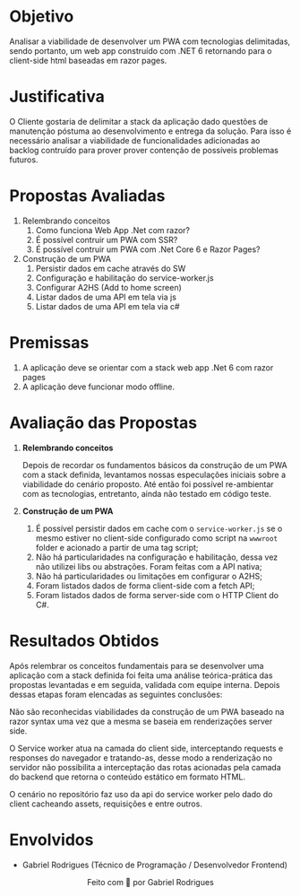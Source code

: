 # Objetivo

Analisar a viabilidade de desenvolver um PWA com tecnologias delimitadas, sendo portanto, um web app construído com .NET 6 retornando para o client-side html baseadas em razor pages.

# Justificativa

O Cliente gostaria de delimitar a stack da aplicação dado questões de manutenção póstuma ao desenvolvimento e entrega da solução. Para isso é necessário analisar a viabilidade de funcionalidades adicionadas ao backlog contruído para prover prover contenção de possíveis problemas futuros. 

# Propostas Avaliadas

1. Relembrando conceitos
    1. Como funciona Web App .Net com razor?
    2. É possível contruir um PWA com SSR?
    3. É possível contruir um PWA com .Net Core 6 e Razor Pages?
2. Construção de um PWA
    1. Persistir dados em cache através do SW
    2. Configuração e habilitação do service-worker.js
    3. Configurar A2HS (Add to home screen)  
    4. Listar dados de uma API em tela via js
    5. Listar dados de uma API em tela via c#

# Premissas

1. A aplicação deve se orientar com a stack web app .Net 6 com razor pages
2. A aplicação deve funcionar modo offline.

# Avaliação das Propostas

1. **Relembrando conceitos**
    
    Depois de recordar os fundamentos básicos da construção de um PWA com a stack definida, levantamos nossas especulações iniciais sobre a viabilidade do cenário proposto. Até então foi possível re-ambientar com as tecnologias, entretanto, ainda não testado em código teste. 
    
2. **Construção de um PWA**
    1. É possível persistir dados em cache com o `service-worker.js` se o mesmo estiver no client-side configurado como script na `wwwroot` folder e acionado a partir de uma tag script;
    2. Não há particularidades na configuração e habilitação, dessa vez não utilizei libs ou abstrações. Foram feitas com a API nativa;
    3. Não há particularidades ou limitações em configurar o A2HS;
    4. Foram listados dados de forma client-side com a fetch API;
    5. Foram listados dados de forma server-side com o HTTP Client do C#.

# Resultados Obtidos

Após relembrar os conceitos fundamentais para se desenvolver uma aplicação com a stack definida foi feita uma análise teórica-prática das propostas levantadas e em seguida, validada com equipe interna. Depois dessas etapas foram elencadas as seguintes conclusões:

Não são reconhecidas viabilidades da construção de um PWA baseado na razor syntax uma vez que a mesma se baseia em renderizações server side. 

O Service worker atua na camada do client side, interceptando requests e responses do navegador e tratando-as, desse modo a renderização no servidor não possibilita a interceptação das rotas acionadas pela camada do backend que retorna o conteúdo estático em formato HTML.

O cenário no repositório faz uso da api do service worker pelo dado do client cacheando assets, requisições e entre outros.

# Envolvidos

- Gabriel Rodrigues (Técnico de Programação / Desenvolvedor Frontend)

<p style="text-align: center">Feito com 💜 por Gabriel Rodrigues </p>
